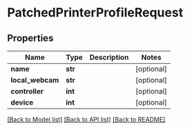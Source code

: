 # PatchedPrinterProfileRequest


## Properties
Name | Type | Description | Notes
------------ | ------------- | ------------- | -------------
**name** | **str** |  | [optional] 
**local_webcam** | **str** |  | [optional] 
**controller** | **int** |  | [optional] 
**device** | **int** |  | [optional] 

[[Back to Model list]](../README.md#documentation-for-models) [[Back to API list]](../README.md#documentation-for-api-endpoints) [[Back to README]](../README.md)


